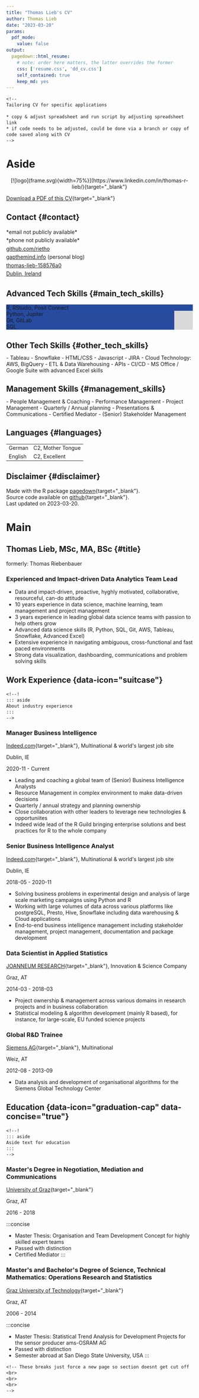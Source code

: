 ```yaml
---
title: "Thomas Lieb's CV"
author: Thomas Lieb
date: "2023-03-20"
params:
  pdf_mode:
    value: false
output:
  pagedown::html_resume:
    # note: order here matters, the latter overrides the former
    css: ['resume.css', 'dd_cv.css']
    self_contained: true
    keep_md: yes
---
```


```{=html}
<!--
Tailoring CV for specific applications

* copy & adjust spreadsheet and run script by adjusting spreadsheet link
* if code needs to be adjusted, could be done via a branch or copy of code saved along with CV
-->
```








Aside
================================================================================




<!-- image at the top of aside -->
<center>
<!--[![logo](frame.svg){width=75%, target="_blank"}](https://www.linkedin.com/in/thomas-lieb-158576a0/)-->
[![logo](frame.svg){width=75%}](https://www.linkedin.com/in/thomas-r-lieb/){target="_blank"}
</center>

[<i class='fas fa-download'></i> Download a PDF of this CV](https://github.com/rietho/cv/raw/main/cv.pdf){target="_blank"}

Contact {#contact}
--------------------------------------------------------------------------------

<p style="line-height:1.6;margin-top: 5px"><i class='fa fa-envelope fa-fw'></i> *email not publicly available*<br>
<i class='fa fa-phone fa-fw'></i> *phone not publicly available*<br>
<i class='fa fa-github fa-fw'></i> <a href="http://github.com/rietho" target="_blank">github.com/rietho</a><br>
<i class='fa fa-link fa-fw'></i> <a href="https://gapthemind.info" target="_blank">gapthemind.info</a> (personal blog)<br>
<i class='fa fa-linkedin fa-fw'></i> <a href="https://www.linkedin.com/in/thomas-r-lieb/" target="_blank">thomas-lieb-158576a0</a><br>
<i class='fa fa-map-marker fa-fw'></i> <a href="https://www.google.at/maps/search/dublin%2Cireland" target="_blank">Dublin, Ireland</a><br></p>

Advanced Tech Skills {#main_tech_skills}
--------------------------------------------------------------------------------

<div
  class = 'skill-bar'
  style = "background:linear-gradient(to right,
                                      #274b9f 100%,
                                      #d9d9d9 100% 100%)"
>R, RStudio, Posit Connect</div>
<div
  class = 'skill-bar'
  style = "background:linear-gradient(to right,
                                      #274b9f 90%,
                                      #d9d9d9 90% 100%)"
>Python, Jupiter</div>
<div
  class = 'skill-bar'
  style = "background:linear-gradient(to right,
                                      #274b9f 90%,
                                      #d9d9d9 90% 100%)"
>Git, GitLab</div>
<div
  class = 'skill-bar'
  style = "background:linear-gradient(to right,
                                      #274b9f 90%,
                                      #d9d9d9 90% 100%)"
>SQL</div>

Other Tech Skills {#other_tech_skills}
--------------------------------------------------------------------------------

<p style='margin-top: -5px;'>- Tableau
- Snowflake
- HTML/CSS
- Javascript
- JIRA
- Cloud Technology: AWS, BigQuery
- ETL & Data Warehousing
- APIs
- CI/CD
- MS Office / Google Suite with advanced Excel skills</p>

Management Skills {#management_skills}
--------------------------------------------------------------------------------
<p style='margin-top: -5px;'>- People Management & Coaching
- Performance Management
- Project Management
- Quarterly / Annual planning
- Presentations & Communications
- Certified Mediator
- (Senior) Stakeholder Management</p>

<!--
Attributes {#attributes}
--------------------------------------------------------------------------------


-->


Languages {#languages}
--------------------------------------------------------------------------------

<table class='skill_table'>
<tr>
    <td style='padding-right:7px;'>German</td>
    <td style='padding-left:7px;'>C2, Mother Tongue</td>
</tr>
<tr>
    <td style='padding-right:7px;'>English</td>
    <td style='padding-left:7px;'>C2, Excellent</td>
</tr>
</table>


Disclaimer {#disclaimer}
--------------------------------------------------------------------------------

Made with the R package [pagedown](https://github.com/rstudio/pagedown){target="_blank"}.<br>
Source code available on [github](https://github.com/rietho/cv){target="_blank"}.<br>
Last updated on 2023-03-20.


# Main

## Thomas Lieb, MSc, MA, BSc {#title}

<p class="formerly">
formerly: Thomas Riebenbauer
</p>


### Experienced and Impact-driven Data Analytics Team Lead

- Data and impact-driven, proactive, hyghly motivated, collaborative, resourceful, can-do attitude
- 10 years experience in data science, machine learning, team management and project management 
- 3 years experience in leading global data science teams with passion to help others grow
- Advanced data science skills (R, Python, SQL, Git, AWS, Tableau, Snowflake, Advanced Excel)  
- Extensive experience in navigating ambiguous, cross-functional and fast paced environments 
- Strong data visualization, dashboarding, communications and problem solving skills

## Work Experience {data-icon="suitcase"}

```{=html}
<!--!
::: aside
About industry experience
:::
-->
```

### Manager Business Intelligence

[Indeed.com](https://ie.indeed.com/about){target="_blank"}, Multinational & world's largest job site

Dublin, IE

2020-11 - Current

- Leading and coaching a global team of (Senior) Business Intelligence Analysts
- Resource Management in complex environment to make data-driven decisions
- Quarterly / annual strategy and planning ownership
- Close collaboration with other leaders to leverage new technologies & opportuniites
- Indeed wide lead of the R Guild bringing enterprise solutions and best practices for R to the whole company



### Senior Business Intelligence Analyst

[Indeed.com](https://ie.indeed.com/about){target="_blank"}, Multinational & world's largest job site

Dublin, IE

2018-05 - 2020-11

- Solving business problems in experimental design and analysis of large scale marketing campaigns using Python and R
- Working with large volumes of data across various platforms like postgreSQL, Presto, Hive, Snowflake including data warehousing & Cloud applications
- End-to-end business intelligence management including stakeholder management, project management, documentation and package development



### Data Scientist in Applied Statistics

[JOANNEUM RESEARCH](https://www.joanneum.at/en){target="_blank"}, Innovation & Science Company

Graz, AT

2014-03 - 2018-03

- Project ownership & management across various domains in research projects and in business collaboration
- Statistical modeling & algorithm development (mainly R based), for instance, for large-scale, EU funded science projects



### Global R&D Trainee

[Siemens AG](https://www.siemens-energy.com/global/en/offerings/power-transmission/portfolio/transformers.html){target="_blank"}, Multinational

Weiz, AT

2012-08 - 2013-09

- Data analysis and development of organisational algorithms for the Siemens Global Technology Center

## Education {data-icon="graduation-cap" data-concise="true"}

```{=html}
<!--!
::: aside
Aside text for education
:::
-->
```

### Master's Degree in Negotiation, Mediation and Communications

[University of Graz](https://www.uni-graz.at/en/){target="_blank"}

Graz, AT

2016 - 2018

:::concise
- Master Thesis: Organisation and Team Development Concept for highly skilled expert teams
- Passed with distinction
- Certified Mediator
:::



### Master's and Bachelor's Degree of Science, Technical Mathematics: Operations Research and Statistics

[Graz University of Technology](https://www.tugraz.at/en/home/){target="_blank"}

Graz, AT

2006 - 2014

:::concise
- Master Thesis: Statistical Trend Analysis for Development Projects for the sensor producer ams-OSRAM AG
- Passed with distinction
- Semester abroad at San Diego State University, USA
:::

```{=html}
<!-- These breaks just force a new page so section doesnt get cut off 
<br>
<br>
<br>
-->
```
